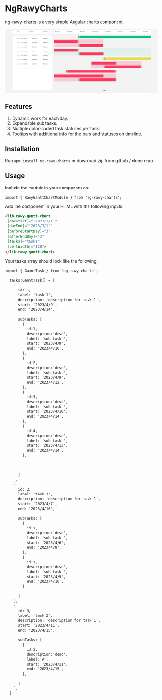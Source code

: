 # NgRawyCharts

ng-rawy-charts is a very simple Angular charts component 

![rawy-charts screenshot](https://github.com/ahmed-elrawy/ng-rawy-charts/blob/main/assets/images/rawy-gannt.png)

## Features

1. Dynamic work for each day.
2. Expandable sub tasks.
3. Multiple color-coded task statuses per task.
5. Tooltips with additional info for the bars and statuses on timeline.

## Installation

Run `npm install ng-rawy-charts` or download zip from github / clone repo.

## Usage

Include the module in your component as:

`import { RawyGanttChartModule } from 'ng-rawy-charts';`

Add the component in your HTML with the following inputs:

```HTML
<lib-rawy-gantt-chart
 [dayStart]="'2023/1/1'"
 [dayEnd]="'2023/7/1'"
 [beforeStartDay]="3"
 [afterEndDay]="3"
 [tasks]="tasks"
 [cellWidth]="120">
</lib-rawy-gantt-chart>
```

Your tasks array should look like the following:

```TS
import { GanntTask } from 'ng-rawy-charts';

  tasks:GanntTask[] = [
    {
      id: 1,
      label: 'task 1',
      description: 'description for task 1',
      start: '2023/4/9',
      end: '2023/4/14',

      subTasks: [
        {
          id:1,
          description:'desc',
          label: 'sub task ',
          start: '2023/4/9',
          end: '2023/4/10',
        },
        {
          id:2,
          description:'desc',
          label: 'sub task ',
          start: '2023/4/9',
          end: '2023/4/12',
        },
        {
          id:3,
          description:'desc',
          label: 'sub task ',
          start: '2023/4/10',
          end: '2023/4/14',
        },
        {
          id:4,
          description:'desc',
          label: 'sub task ',
          start: '2023/4/13',
          end: '2023/4/14',
        },
        

        
      ]
    },
    {
      id: 2,
      label: 'task 2',
      description: 'description for task 1',
      start: '2023/4/7',
      end: '2023/4/10',

      subTasks: [
        { 
          id:1,
          description:'desc',
          label: 'sub task ',
          start: '2023/4/6',
          end: '2023/4/8',
        },
        {
          id:2,
          description:'desc',
          label: 'sub task ',
          start: '2023/4/9',
          end: '2023/4/10',
        }

      ]
    },
    {
      id: 3,
      label: 'task 2',
      description: 'description for task 1',
      start: '2023/4/11',
      end: '2023/4/15',

      subTasks: [
        {
          id:1,
          description:'desc',
          label:'A',
          start: '2023/4/11',
          end: '2023/4/15',
        },

      ]
    },
  ]
```
